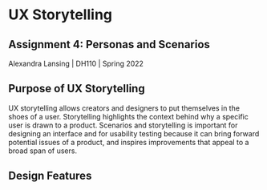 # UX Storytelling
## Assignment 4: Personas and Scenarios
Alexandra Lansing | DH110 | Spring 2022

## Purpose of UX Storytelling
UX storytelling allows creators and designers to put themselves in the shoes of a user. Storytelling highlights the context behind why a specific user is drawn to a product. Scenarios and storytelling is important for designing an interface and for usability testing because it can bring forward potential issues of a product, and inspires improvements that appeal to a broad span of users. 

## Design Features

